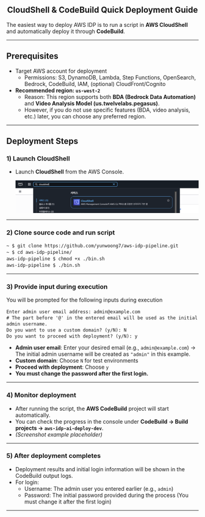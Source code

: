 <h2 align="center">CloudShell & CodeBuild Quick Deployment Guide</h2>

The easiest way to deploy AWS IDP is to run a script in **AWS CloudShell** and automatically deploy it through **CodeBuild**.

---

## Prerequisites
- Target AWS account for deployment
  - Permissions: S3, DynamoDB, Lambda, Step Functions, OpenSearch, Bedrock, CodeBuild, IAM, (optional) CloudFront/Cognito
- **Recommended region: `us-west-2`**
  - Reason: This region supports both **BDA (Bedrock Data Automation)** and **Video Analysis Model (us.twelvelabs.pegasus)**.  
  - However, if you do not use specific features (BDA, video analysis, etc.) later, you can choose any preferred region.

---

## Deployment Steps

### 1) Launch CloudShell
- Launch **CloudShell** from the AWS Console.

  <div align="center">   
    <img src="assets/cloudshell-click.png" alt="cloudshell click" width="900"/>
  </div>

---

### 2) Clone source code and run script
```bash
~ $ git clone https://github.com/yunwoong7/aws-idp-pipeline.git
~ $ cd aws-idp-pipeline/
aws-idp-pipeline $ chmod +x ./bin.sh
aws-idp-pipeline $ ./bin.sh
```

---

### 3) Provide input during execution
You will be prompted for the following inputs during execution

```
Enter admin user email address: admin@example.com
# The part before '@' in the entered email will be used as the initial admin username.
Do you want to use a custom domain? (y/N): N
Do you want to proceed with deployment? (y/N): y
```

- **Admin user email**: Enter your desired email (e.g., `admin@example.com`) 
  → The initial admin username will be created as `"admin"` in this example.  
- **Custom domain**: Choose `N` for test environments  
- **Proceed with deployment**: Choose `y`  
- **You must change the password after the first login.**

---

### 4) Monitor deployment
- After running the script, the **AWS CodeBuild** project will start automatically.
- You can check the progress in the console under **CodeBuild → Build projects → `aws-idp-ai-deploy-dev`**.  
- _(Screenshot example placeholder)_

---

### 5) After deployment completes
- Deployment results and initial login information will be shown in the CodeBuild output logs.
- For login:
  - Username: The admin user you entered earlier (e.g., `admin`)  
  - Password: The initial password provided during the process (You must change it after the first login)

---
